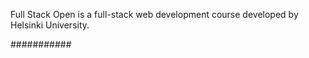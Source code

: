 Full Stack Open is a full-stack web development course developed by Helsinki University.

###########
